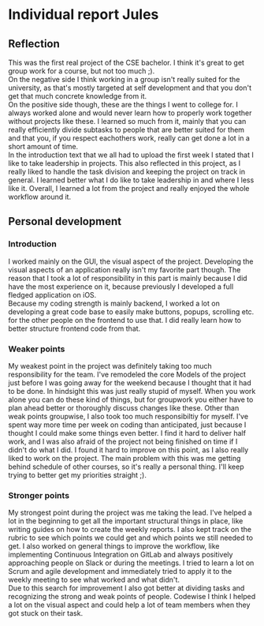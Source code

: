 # Individual report Jules
## Reflection
This was the first real project of the CSE bachelor. I think it's great to get group work for a course, but not too much ;).  
On the negative side I think working in a group isn't really suited for the university, as that's mostly targeted at self development and that you don't get that much concrete knowledge from it.  
On the positive side though, these are the things I went to college for. I always worked alone and would never learn how to properly work together without projects like these. I learned so much from it, mainly that you can really efficiently divide subtasks to people that are better suited for them and that you, if you respect eachothers work, really can get done a lot in a short amount of time.  
In the introduction text that we all had to upload the first week I stated that I like to take leadership in projects. This also reflected in this project, as I really liked to handle the task division and keeping the project on track in general. I learned better what I do like to take leadership in and where I less like it.
Overall, I learned a lot from the project and really enjoyed the whole workflow around it.

## Personal development
### Introduction
I worked mainly on the GUI, the visual aspect of the project. Developing the visual aspects of an application really isn't my favorite part though. The reason that I took a lot of responsibility in this part is mainly because I did have the most experience on it, because previously I developed a full fledged application on iOS.  
Because my coding strength is mainly backend, I worked a lot on developing a great code base to easily make buttons, popups, scrolling etc. for the other people on the frontend to use that. I did really learn how to better structure frontend code from that.

### Weaker points
My weakest point in the project was definitely taking too much responsibility for the team. I've remodeled the core Models of the project just before I was going away for the weekend because I thought that it had to be done. In hindsight this was just really stupid of myself. When you work alone you can do these kind of things, but for groupwork you either have to plan ahead better or thoroughly discuss changes like these.
Other than weak points groupwise, I also took too much responsibiltiy for myself. I've spent way more time per week on coding than anticipated, just because I thought I could make some things even better. I find it hard to deliver half work, and I was also afraid of the project not being finished on time if I didn't do what I did. I found it hard to improve on this point, as I also really liked to work on the project. The main problem with this was me getting behind schedule of other courses, so it's really a personal thing. I'll keep trying to better get my priorities straight ;).

### Stronger points 
My strongest point during the project was me taking the lead. I've helped a lot in the beginning to get all the important structural things in place, like writing guides on how to create the weekly reports. I also kept track on the rubric to see which points we could get and which points we still needed to get. I also worked on general things to improve the workflow, like implementing Continuous Integration on GitLab and always positively approaching people on Slack or during the meetings. I tried to learn a lot on Scrum and agile development and immediately tried to apply it to the weekly meeting to see what worked and what didn't.  
Due to this search for improvement I also got better at dividing tasks and recognizing the strong and weak points of people.
Codewise I think I helped a lot on the visual aspect and could help a lot of team members when they got stuck on their task.